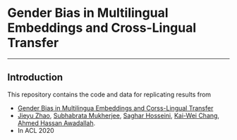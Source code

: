 # Gender Bias in Multilingual Embeddings and Cross-Lingual Transfer

----
## Introduction
This repository contains the code and data for replicating results from 
- [Gender Bias in Multilingua Embeddings and Corss-Lingual Transfer]()
- [Jieyu Zhao](https://jyzhao.net/), [Subhabrata Mukherjee](https://www.microsoft.com/en-us/research/people/submukhe/), [Saghar Hosseini](https://www.microsoft.com/en-us/research/people/sahoss/), [Kai-Wei Chang](http://web.cs.ucla.edu/~kwchang/), [Ahmed Hassan Awadallah](https://www.microsoft.com/en-us/research/people/hassanam/).
- In ACL 2020

